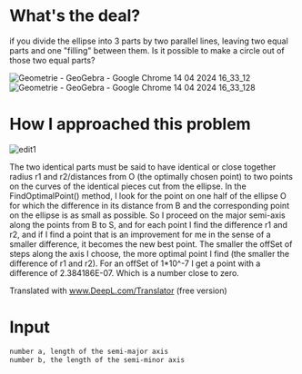 # What's the deal?
if you divide the ellipse into 3 parts by two parallel lines, leaving two equal parts and one "filling" between them. Is it possible to make a circle out of those two equal parts?

![Geometrie - GeoGebra - Google Chrome 14 04 2024 16_33_12](https://github.com/Otasmacour/EllipseToCircle/assets/111227700/490fa3f7-d7c8-4c7c-bab5-bc70f51b2d98)
![Geometrie - GeoGebra - Google Chrome 14 04 2024 16_33_128](https://github.com/Otasmacour/EllipseToCircle/assets/111227700/3aa76e4c-0216-4fcb-a6a6-924f55404448)
# How I approached this problem

![edit1](https://github.com/Otasmacour/EllipseToCircle/assets/111227700/6d724677-694f-41d5-ac65-68cde51d1d7e)

The two identical parts must be said to have identical or close together radius r1 and r2/distances from O (the optimally chosen point) to two points on the curves of the identical pieces cut from the ellipse. 
In the FindOptimalPoint() method, I look for the point on one half of the ellipse O for which the difference in its distance from B and the corresponding point on the ellipse is as small as possible. So I proceed on the major semi-axis along the points from B to S, and for each point I find the difference r1 and r2, and if I find a point that is an improvement for me in the sense of a smaller difference, it becomes the new best point. The smaller the offSet of steps along the axis I choose, the more optimal point I find (the smaller the difference of r1 and r2). For an offSet of 1*10^-7 I get a point with a difference of 2.384186E-07. Which is a number close to zero.

Translated with www.DeepL.com/Translator (free version)
# Input
```txt
number a, length of the semi-major axis
number b, the length of the semi-minor axis
```
